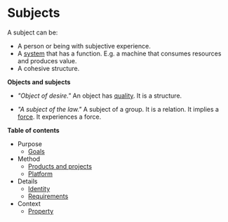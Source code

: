 # Subjects

A subject can be:

- A person or being with subjective experience.
- A [system](../systems/system.md) that has a function. E.g. a machine that consumes resources and produces value.
- A cohesive structure.



**Objects and subjects**

- *"Object of desire."* An object has <u>quality</u>. It is a structure.

- *"A subject of the law."* A subject of a group. It is a relation. It implies a <u>force</u>. It experiences a force.



**Table of contents**

- Purpose
    - [Goals](../labour/goals.md)
- Method
    - [Products and projects](product-project.md)
    - [Platform](platform.md)
- Details
    - [Identity](identity.md)
    - [Requirements](requirements.md)
- Context
    - [Property](property.md)

